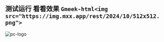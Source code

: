 测试运行
看看效果
`Gmeek-html<img src="https://img.mxx.app/rest/2024/10/512x512.png">`
-
![pc-logo](https://img.mxx.app/rest/2024/10/512x512.png)
